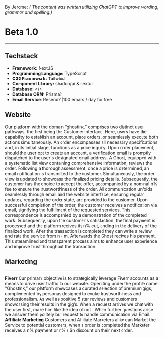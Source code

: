 

By Jerome:
*( The content was written utilizing ChatGPT to improve wording, grammar and spelling.)*
# Beta 1.0
---
## Techstack

- **Framework:** NextJS
- **Programming Language:** TypeScript
- **CSS Framework:** Tailwind
- **Component Library:** shadcn/ui & nextui
- **Database:** </>
- **Database ORM:** Prisma?
- **Email Service:** Resend? (100 emails / day for free


Website
---
Our platform with the domain “ghostink.<domain>” comprises two distinct user pathways, the first being the Customer interface. Here, users have the capability to establish an account, place orders, or seamlessly execute both actions simultaneously. An order encompasses all necessary specifications and, in its initial stage, functions as a price inquiry. Upon order placement, should the user opt to create an account, a verification email is promptly dispatched to the user's designated email address. A Ghost, equipped with a systematic list view containing comprehensive information, reviews the order. Following a thorough assessment, once a price is determined, an email notification is transmitted to the customer. Simultaneously, the order view is updated to showcase the finalized pricing details. Subsequently, the customer has the choice to accept the offer, accompanied by a nominal n% fee to ensure the trustworthiness of the order. All communication unfolds seamlessly through email and the website interface, ensuring regular updates, regarding the order state, are provided to the customer. Upon successful completion of the order, the customer receives a notification via email, signifying the fulfillment of the requested services. This correspondence is accompanied by a demonstration of the completed work. Subsequently, upon the customer's satisfaction, the final payment is processed and the platform recives its n% cut, ending in the delivery of the finalized work. After the transaction is completed they can write a review and rate the service from n - m. Afterwards the Ghost recives his payment. This streamlined and transparent process aims to enhance user experience and improve trust throughout the transaction.

## Marketing 

---

**Fiverr**
Our primary objective is to strategically leverage Fiverr accounts as a means to drive user traffic to our website. Operating under the profile name "GhostInk," our platform showcases a curated selection of premium gigs, complemented by personas designed to evoke trustworthiness and professionalism. As well as positive 5 star reviews and customers showcasing their results in the gig’s. When a request arrives we chat with the user first, make him like the idea of not . When further questions arise we answer them politely but request to handle communication via Email. **Affiliate Marketing** Customers and Affiliate Marketers alike can Market the Service to potential customers, when a order is completed the Marketer receives a n% payment or n% / $n discount on their next order.